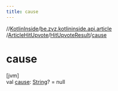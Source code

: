 ```yaml
---
title: cause
---
```

//[KotlinInside](../../../../index.html)/[be.zvz.kotlininside.api.article](../../index.html)
/[ArticleHitUpvote](../index.html)/[HitUpvoteResult](index.html)/[cause](cause.html)

# cause

[jvm]\
val [cause](cause.html): [String](https://kotlinlang.org/api/latest/jvm/stdlib/kotlin/-string/index.html)? = null




